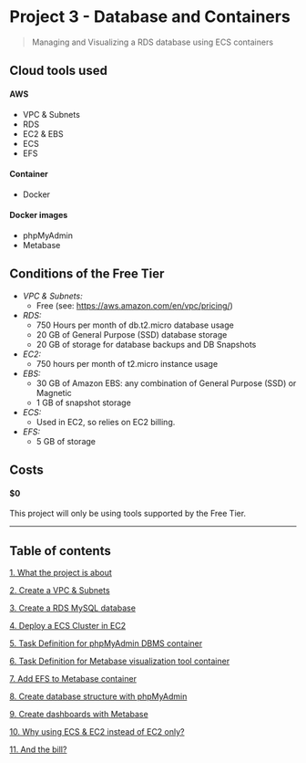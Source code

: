 # Project 3 - Database and Containers

> Managing and Visualizing a RDS database using ECS containers

## Cloud tools used
#### AWS
- VPC & Subnets
- RDS
- EC2 & EBS
- ECS
- EFS

#### Container
- Docker

#### Docker images
- phpMyAdmin
- Metabase

## Conditions of the Free Tier
-	*VPC & Subnets:*
    -   Free (see: https://aws.amazon.com/en/vpc/pricing/)
-	*RDS:*
    -   750 Hours per month of db.t2.micro database usage
    -   20 GB of General Purpose (SSD) database storage
    -   20 GB of storage for database backups and DB Snapshots
-	*EC2:*
    -   750 hours per month of t2.micro instance usage
-   *EBS:*
    -   30 GB of Amazon EBS: any combination of General Purpose (SSD) or Magnetic
    -   1 GB of snapshot storage
-	*ECS:*
    -   Used in EC2, so relies on EC2 billing.
-	*EFS:*
    -   5 GB of storage


## Costs

#### **$0**

This project will only be using tools supported by the Free Tier.

___

## Table of contents

[1. What the project is about](/projects/project-3/part-1/README.md)

[2. Create a VPC & Subnets](/projects/project-3/part-2/README.md)

[3. Create a RDS MySQL database](/projects/project-3/part-3/README.md)

[4. Deploy a ECS Cluster in EC2](/projects/project-3/part-4/README.md)

[5. Task Definition for phpMyAdmin DBMS container](/projects/project-3/part-5/README.md)

[6. Task Definition for Metabase visualization tool container](/projects/project-3/part-6/README.md)

[7. Add EFS to Metabase container](/projects/project-3/part-7/README.md)

[8. Create database structure with phpMyAdmin](/projects/project-3/part-8/README.md)

[9. Create dashboards with Metabase](/projects/project-3/part-9/README.md)

[10. Why using ECS & EC2 instead of EC2 only?](/projects/project-3/part-10/README.md)

[11. And the bill?](/projects/project-3/part-11/README.md)